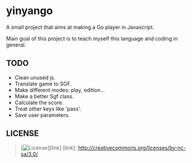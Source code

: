 # yinyango

A small project that aims at making a Go player in Javascript.

Main goal of this project is to teach myself this language and coding in
general.

## TODO

- Clean unused js.
- Translate game to SGF.
- Make different modes: play, edition...
- Make a better Sgf class.
- Calculate the score.
- Treat other keys like 'pass'.
- Save user parameters.

## LICENSE

>[![License](http://i.creativecommons.org/l/by-nc-sa/3.0/88x31.png)][link]
[link]: http://creativecommons.org/licenses/by-nc-sa/3.0/
